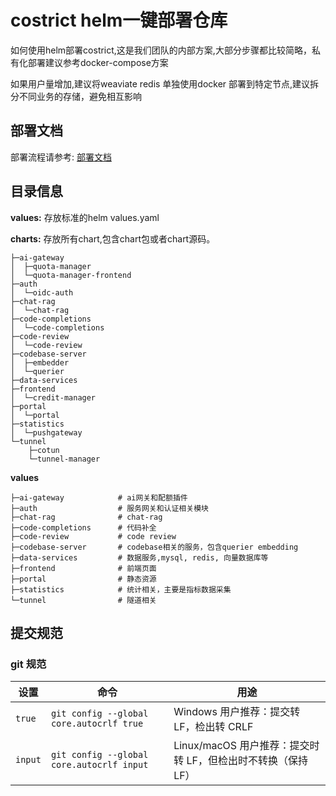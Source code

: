 # costrict helm一键部署仓库

如何使用helm部署costrict,这是我们团队的内部方案,大部分步骤都比较简略，私有化部署建议参考docker-compose方案

如果用户量增加,建议将weaviate redis 单独使用docker 部署到特定节点,建议拆分不同业务的存储，避免相互影响

## 部署文档

部署流程请参考: [部署文档](./deploy.md)


## 目录信息

**values:** 存放标准的helm values.yaml

**charts:** 存放所有chart,包含chart包或者chart源码。

```
├─ai-gateway
│  ├─quota-manager
│  └─quota-manager-frontend
├─auth
│  └─oidc-auth
├─chat-rag
│  └─chat-rag
├─code-completions
│  └─code-completions
├─code-review
│  └─code-review
├─codebase-server
│  ├─embedder
│  └─querier
├─data-services
├─frontend
│  └─credit-manager
├─portal
│  └─portal
├─statistics
│  └─pushgateway
└─tunnel
    ├─cotun
    └─tunnel-manager
```

**values**

```
├─ai-gateway            # ai网关和配额插件
├─auth                  # 服务网关和认证相关模块
├─chat-rag              # chat-rag
├─code-completions      # 代码补全
├─code-review           # code review 
├─codebase-server       # codebase相关的服务，包含querier embedding
├─data-services         # 数据服务,mysql, redis, 向量数据库等
├─frontend              # 前端页面
├─portal                # 静态资源
├─statistics            # 统计相关，主要是指标数据采集 
└─tunnel                # 隧道相关
```

## 提交规范

### git 规范

| 设置    | 命令                                      | 用途                                                         |
| ------- | ----------------------------------------- | ------------------------------------------------------------ |
| `true`  | `git config --global core.autocrlf true`  | Windows 用户推荐：提交转 LF，检出转 CRLF                     |
| `input` | `git config --global core.autocrlf input` | Linux/macOS 用户推荐：提交时转 LF，但检出时不转换（保持 LF） |

